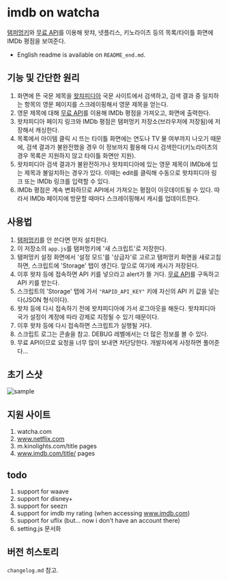 # imdb on watcha
[탬퍼멍키](https://www.tampermonkey.net/)와 [무료 API](https://rapidapi.com/SAdrian/api/data-imdb1/)를 이용해 왓챠, 넷플리스, 키노라이츠 등의 목록/타이틀 화면에 IMDb 평점을 보여준다.

- English readme is available on `README_end.md`.

## 기능 및 간단한 원리
1. 화면에 뜬 국문 제목을 [왓챠피디아](https://pedia.watcha.com/) 국문 사이트에서 검색하고, 검색 결과 중 일치하는 항목의 영문 페이지를 스크레이핑해서 영문 제목을 얻는다.
2. 영문 제목에 대해 [무료 API](https://rapidapi.com/SAdrian/api/data-imdb1/)를 이용해 IMDb 평점을 가져오고, 화면에 출력한다.
3. 왓챠피디아 페이지 링크와 IMDb 평점은 탬퍼멍키 저장소(브라우저에 저장됨)에 저장해서 캐싱한다.
4. 목록에서 아이템 클릭 시 뜨는 타이틀 화면에는 연도나 TV 물 여부까지 나오기 때문에, 검색 결과가 불완전했을 경우 이 정보까지 활용해 다시 검색한다(키노라이츠의 경우 목록은 지원하지 않고 타이틀 화면만 지원).
5. 왓챠피디아 검색 결과가 불완전하거나 왓챠피디아에 있는 영문 제목이 IMDb에 있는 제목과 불일치하는 경우가 있다. 이때는 edit를 클릭해 수동으로 왓챠피디아 링크 또는 IMDb 링크를 입력할 수 있다.
6. IMDb 평점은 계속 변화하므로 API에서 가져오는 평점이 아웃데이트될 수 있다. 따라서 IMDb 페이지에 방문할 때마다 스크레이핑해서 캐시를 업데이트한다.

## 사용법
1. [탬퍼멍키](https://www.tampermonkey.net/)를 안 쓴다면 먼저 설치한다.
2. 이 저장소의 `app.js`를 탬퍼멍키에 '새 스크립트'로 저장한다.
3. 탬퍼멍키 설정 화면에서 '설정 모드'를 '상급자'로 고르고 탬퍼멍키 화면을 새로고침하면, 스크립트에 'Storage' 탭이 생긴다. 앞으로 여기에 캐시가 저장된다.
4. 이후 왓챠 등에 접속하면 API 키를 넣으라고 alert가 뜰 거다. [무료 API](https://rapidapi.com/SAdrian/api/data-imdb1/)를 구독하고 API 키를 받는다.
5. 스크립트의 'Storage' 탭에 가서 `"RAPID_API_KEY"` 키에 자신의 API 키 값을 넣는다(JSON 형식이다).
6. 왓챠 등에 다시 접속하기 전에 왓챠피디아에 가서 로그아웃을 해둔다. 왓챠피디아 국가 설정이 계정에 따라 강제로 지정될 수 있기 때문이다.
7. 이후 왓챠 등에 다시 접속하면 스크립트가 실행될 거다.
8. 스크립트 로그는 콘솔을 참고. DEBUG 레벨에서는 더 많은 정보를 볼 수 있다.
9. 무료 API이므로 요청을 너무 많이 보내면 차단당한다. 개발자에게 사정하면 풀어준다...

## 초기 스샷
![sample](https://user-images.githubusercontent.com/8731054/123694785-bcd88d00-d894-11eb-9e37-a2ce4233448a.png)

## 지원 사이트
1. watcha.com
2. www.netflix.com
3. m.kinolights.com/title pages
4. www.imdb.com/title/ pages

## todo
1. support for waave
3. support for disney+
4. support for seezn
1. support for imdb my rating (when accessing www.imdb.com)
5. support for uflix (but... now i don't have an account there)
6. setting.js 문서화

## 버전 히스토리
`changelog.md` 참고.